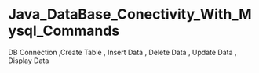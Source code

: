 # Java_DataBase_Conectivity_With_Mysql_Commands
   DB Connection ,Create Table , Insert Data , Delete Data , Update Data , Display Data  
